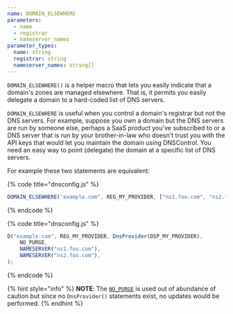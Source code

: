 ```yaml
---
name: DOMAIN_ELSEWHERE
parameters:
  - name
  - registrar
  - nameserver_names
parameter_types:
  name: string
  registrar: string
  nameserver_names: string[]
---
```


`DOMAIN_ELSEWHERE()` is a helper macro that lets you easily indicate that
a domain's zones are managed elsewhere. That is, it permits you easily delegate
a domain to a hard-coded list of DNS servers.

`DOMAIN_ELSEWHERE` is useful when you control a domain's registrar but not the
DNS servers. For example, suppose you own a domain but the DNS servers are run
by someone else, perhaps a SaaS product you've subscribed to or a DNS server
that is run by your brother-in-law who doesn't trust you with the API keys that
would let you maintain the domain using DNSControl. You need an easy way to
point (delegate) the domain at a specific list of DNS servers.

For example these two statements are equivalent:

{% code title="dnsconfig.js" %}
```javascript
DOMAIN_ELSEWHERE("example.com", REG_MY_PROVIDER, ["ns1.foo.com", "ns2.foo.com"]);
```
{% endcode %}

{% code title="dnsconfig.js" %}
```javascript
D("example.com", REG_MY_PROVIDER, DnsProvider(DSP_MY_PROVIDER),
    NO_PURGE,
    NAMESERVER("ns1.foo.com"),
    NAMESERVER("ns2.foo.com"),
);
```
{% endcode %}

{% hint style="info" %}
**NOTE**: The [`NO_PURGE`](../domain-modifiers/NO_PURGE.md) is used out of abundance of caution but since no
`DnsProvider()` statements exist, no updates would be performed.
{% endhint %}
